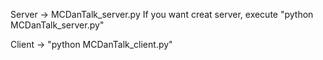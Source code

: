 Server -> MCDanTalk_server.py
If you want creat server, execute "python MCDanTalk_server.py"

Client ->
"python MCDanTalk_client.py"